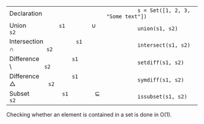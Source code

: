 |                                                                  |                                                       |
| ---------------------------------------------------------------- | ----------------------------------------------------- |
| Declaration                                                      | `           s = Set([1, 2, 3, "Some text"])         ` |
| Union `           s1         ` ∪ `           s2         `        | `           union(s1, s2)         `                   |
| Intersection `           s1         ` ∩ `           s2         ` | `           intersect(s1, s2)         `               |
| Difference `           s1         ` \\ `           s2         `  | `           setdiff(s1, s2)         `                 |
| Difference `           s1         ` △ `           s2         `   | `           symdiff(s1, s2)         `                 |
| Subset `           s1         ` ⊆ `           s2         `       | `           issubset(s1, s2)         `                |

Checking whether an element is contained in a set is done in O(1).
